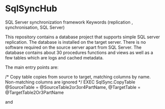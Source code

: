 # SqlSyncHub
SQL Server synchronization framework 
Keywords (replication , synchronisation, SQL Server)

This repository contains a database project that supports simple SQL server replication.
The database is installed on the target server. There is no software required on the source server apart from SQL Server.
The database contains about 30 procedures functions and views as well as a few tables which are logs and cached metadata.

The main entry points are:

/* Copy table copies from source to target, matching columns by name. Non-matching columns are ignored */
EXEC SqlSync.CopyTable
     @SourceTable = @SourceTable2or3or4PartName, @TargetTable = @TargetTable2Or3PartName


and


